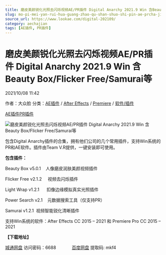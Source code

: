 ```yaml
---
title: 磨皮美颜锐化光照去闪烁视频AE/PR插件 Digital Anarchy 2021.9 Win 含Beauty Box/Flicker Free/Samurai等
slug: mo-pi-mei-yan-rui-hua-guang-zhao-qu-shan-shuo-shi-pin-ae-prcha-jian-digital-anarchy-2021-9-win-han-beauty-box-flicker-free-samuraideng
source_url: https://www.lookae.com/digital-202109/
category: aechajian
tags: [AE插件, PR插件]
---
```

# 磨皮美颜锐化光照去闪烁视频AE/PR插件 Digital Anarchy 2021.9 Win 含Beauty Box/Flicker Free/Samurai等

2021/10/08 11:42

作者：大众脸
分类：[AE插件](https://www.lookae.com/after-effects/aechajian/) / [After Effects](https://www.lookae.com/after-effects/) / [Premiere](https://www.lookae.com/qitarjcj/premierezy/) / [软件/插件](https://www.lookae.com/qitarjcj/)

[AE插件](https://www.lookae.com/tag/ae%e6%8f%92%e4%bb%b6/)[PR插件](https://www.lookae.com/tag/pr%e6%8f%92%e4%bb%b6/)

![磨皮美颜锐化光照去闪烁视频AE/PR插件 Digital Anarchy 2021.9 Win 含Beauty Box/Flicker Free/Samurai等](https://www.lookae.com/wp-content/uploads/2021/09/Digital-Anarchy-2021-.jpg "磨皮美颜锐化光照去闪烁视频AE/PR插件 Digital Anarchy 2021.8 Win 含Beauty Box/Flicker Free/Samurai等")

包含Digital Anarchy插件的合集，拥有他们公司的几个常用插件，支持Win系统的PR和AE软件。插件由Team V.R提供，一键安装即可使用。

**包含插件：**

Beauty Box v5.0.1    人像磨皮润肤美颜视频插件

Flicker Free v2.1.2     视频去闪烁插件

Light Wrap v1.2.1      扣像边缘模拟真实光照插件

Power Search v2.1    元数据搜索工具（仅支持PR）

Samurai v1.2.1  视频智能锐化清晰插件

支持Win系统的软件：After Effects CC 2015 – 2021 和 Premiere Pro CC 2015 – 2021

**【下载地址】**

[城通网盘](https://url62.ctfile.com/f/680462-516683882-71f284) 访问密码：6688             [百度网盘](https://pan.baidu.com/s/1cV7DWH1w9IJi5LEjasjJ6g) 提取码: mkf4
